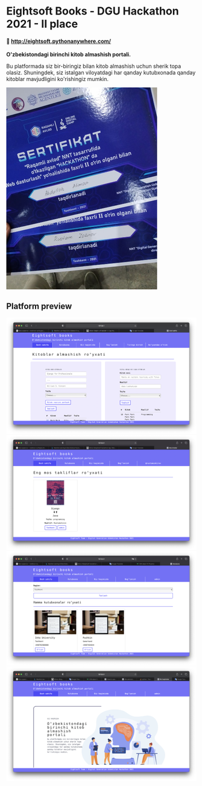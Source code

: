 # Eightsoft Books - DGU Hackathon 2021 - II place
#### 🔗 http://eightsoft.pythonanywhere.com/

**O'zbekistondagi birinchi kitob almashish portali.**

Bu platformada siz bir-biringiz bilan kitob almashish uchun sherik topa olasiz. Shuningdek, siz istalgan viloyatdagi har qanday kutubxonada qanday kitoblar mavjudligini ko'rishingiz mumkin.

<img src="img/2021-08-30%208.23.47%20PM.jpg" width=400>

## Platform preview
<img src="img/1.png">
<img src="img/2.png">
<img src="img/3.png">
<img src="img/4.png">
